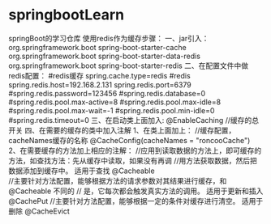 # springbootLearn
springBoot的学习仓库
使用redis作为缓存步骤：
一、jar引入：
    <!-- caching -->
    <dependency>
        <groupId>org.springframework.boot</groupId>
        <artifactId>spring-boot-starter-cache</artifactId>
    </dependency>
    <!--操作redis数据库需要的依赖-->
    <dependency>
        <groupId>org.springframework.boot</groupId>
        <artifactId>spring-boot-starter-data-redis</artifactId>
    </dependency>
    <!-- 使用redis缓存需要的依赖 -->
    <dependency>
        <groupId>org.springframework.boot</groupId>
        <artifactId>spring-boot-starter-redis</artifactId>
    </dependency>
二、在配置文件中做redis配置：
    #redis缓存
    spring.cache.type=redis
    #redis
    spring.redis.host=192.168.2.131
    spring.redis.port=6379
    #spring.redis.password=123456
    #spring.redis.database=0
    #spring.redis.pool.max-active=8
    #spring.redis.pool.max-idle=8
    #spring.redis.pool.max-wait=-1
    #spring.redis.pool.min-idle=0
    #spring.redis.timeout=0
三、在启动类上面加入:
    @EnableCaching //缓存的总开关
四、在需要的缓存的类中加入注解
    1、在类上面加上：
        //缓存配置，cacheNames缓存的名称
        @CacheConfig(cacheNames = "roncooCache")  
    2、在需要缓存的方法加上相应的注解：
        //应用到读取数据的方法上，即可缓存的方法，如查找方法：先从缓存中读取，如果没有再调
        //用方法获取数据，然后把数据添加到缓存中。 适用于查找
        @Cacheable  
        //主要针对方法配置，能够根据方法的请求参数对其结果进行缓存，和 @Cacheable 不同的
        // 是，它每次都会触发真实方法的调用。 适用于更新和插入
        @CachePut
        //主要针对方法配置，能够根据一定的条件对缓存进行清空。 适用于删除
        @CacheEvict
 
    